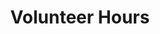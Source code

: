 ---
permalink: /portfolio/volunteer-hours
title: "Volunteer Hours"
author_profile: false
layout: splash
header:
  overlay_image: /assets/images/resources_header.jpg 
  overlay_filter: 0.5
  caption: "Photo credit: [**'mentatdgt' on Pexels**](https://www.pexels.com/photo/white-wooden-bookshelves-1319855/)"
toc: true
toc_label: " Table of Contents"
toc_icon: "file-alt"
---